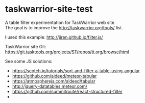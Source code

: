# taskwarrior-site-test

A table filter experimentation for TaskWarrior web site.  
The goal is to improve the http://taskwarrior.org/tools/ list.

I used this example: http://jiren.github.io/filter.js/

TaskWarrior site Git: https://git.tasktools.org/projects/ST/repos/tt.org/browse/html

See some JS solutions:

* https://scotch.io/tutorials/sort-and-filter-a-table-using-angular
* https://github.com/aldeed/meteor-tabular
* https://atmospherejs.com/aldeed/tabular
* http://jquery-datatables.meteor.com/
* https://github.com/summitroute/react-structured-filter
* 

